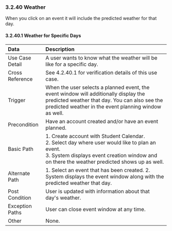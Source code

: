 ### 3.2.40 Weather

When you click on an event it will include the predicted weather for that day.

#### 3.2.40.1 Weather for Specific Days

| Data          | Description |
|:--------------|:----------------|
|Use Case Detail| A user wants to know what the weather will be like for a specific day. |
|Cross Reference | See 4.2.40.1 for verification details of this use case.| 
|Trigger        | When the user selects a planned event, the event window will additionally display the predicted weather that day. You can also see the predicted weather in the event planning window as well.|
|Precondition   | Have an account created and/or have an event planned.   |
|Basic Path     | 1. Create account with Student Calendar. <br> 2. Select day where user would like to plan an event. <br> 3. System displays event creation window and on there the weather predicted shows up as well.               |
|Alternate Path | 1. Select an event that has been created. 2. System displays the event window along with the predicted weather that day.                          |
|Post Condition | User is updated with information about that day's weather.|
|Exception Paths| User can close event window at any time.                 |
|Other          | None.                                                    |

